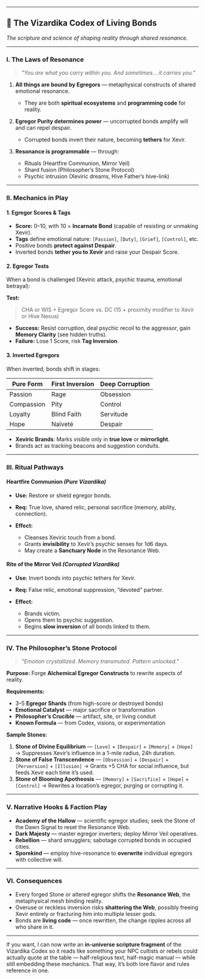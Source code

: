 
---

## 📜 **The Vizardika Codex of Living Bonds**

*The scripture and science of shaping reality through shared resonance.*

---

### **I. The Laws of Resonance**

> *"You are what you carry within you. And sometimes… it carries you."*

1. **All things are bound by Egregors** — metaphysical constructs of shared emotional resonance.

   * They are both **spiritual ecosystems** and **programming code** for reality.
2. **Egregor Purity determines power** — uncorrupted bonds amplify will and can repel despair.

   * Corrupted bonds invert their nature, becoming **tethers** for Xevir.
3. **Resonance is programmable** — through:

   * Rituals (Heartfire Communion, Mirror Veil)
   * Shard fusion (Philosopher’s Stone Protocol)
   * Psychic intrusion (Xeviric dreams, Hive Father’s hive-link)

---

### **II. Mechanics in Play**

#### **1. Egregor Scores & Tags**

* **Score:** 0–10, with 10 = **Incarnate Bond** (capable of resisting or unmaking Xevir).
* **Tags** define emotional nature: `[Passion]`, `[Duty]`, `[Grief]`, `[Control]`, etc.
* Positive bonds **protect against Despair**.
* Inverted bonds **tether you to Xevir** and raise your Despair Score.

#### **2. Egregor Tests**

When a bond is challenged (Xeviric attack, psychic trauma, emotional betrayal):

**Test:**

> CHA or WIS + Egregor Score vs. DC (15 + proximity modifier to Xevir or Hive Nexus)

* **Success:** Resist corruption, deal psychic recoil to the aggressor, gain **Memory Clarity** (see hidden truths).
* **Failure:** Lose 1 Score, risk **Tag Inversion**.

#### **3. Inverted Egregors**

When inverted, bonds shift in stages:

| Pure Form  | First Inversion | Deep Corruption |
| ---------- | --------------- | --------------- |
| Passion    | Rage            | Obsession       |
| Compassion | Pity            | Control         |
| Loyalty    | Blind Faith     | Servitude       |
| Hope       | Naïveté         | Despair         |

* **Xeviric Brands**: Marks visible only in **true love** or **mirrorlight**.
* Brands act as tracking beacons and suggestion conduits.

---

### **III. Ritual Pathways**

#### **Heartfire Communion** *(Pure Vizardika)*

* **Use:** Restore or shield egregor bonds.
* **Req:** True love, shared relic, personal sacrifice (memory, ability, connection).
* **Effect:**

  * Cleanses Xeviric touch from a bond.
  * Grants **invisibility** to Xevir’s psychic senses for 1d6 days.
  * May create a **Sanctuary Node** in the Resonance Web.

#### **Rite of the Mirror Veil** *(Corrupted Vizardika)*

* **Use:** Invert bonds into psychic tethers for Xevir.
* **Req:** False relic, emotional suppression, “devoted” partner.
* **Effect:**

  * Brands victim.
  * Opens them to psychic suggestion.
  * Begins **slow inversion** of all bonds linked to them.

---

### **IV. The Philosopher’s Stone Protocol**

> *"Emotion crystallized. Memory transmuted. Pattern unlocked."*

**Purpose:** Forge **Alchemical Egregor Constructs** to rewrite aspects of reality.

**Requirements:**

* 3–5 **Egregor Shards** (from high-score or destroyed bonds)
* **Emotional Catalyst** — major sacrifice or transformation
* **Philosopher’s Crucible** — artifact, site, or living conduit
* **Known Formula** — from Codex, visions, or experimentation

**Sample Stones:**

1. **Stone of Divine Equilibrium** — `[Love]` + `[Despair]` + `[Memory]` + `[Hope]`
   → Suppresses Xevir’s influence in a 1-mile radius, 24h duration.
2. **Stone of False Transcendence** — `[Obsession]` + `[Despair]` + `[Perversion]` + `[Illusion]`
   → Grants +5 CHA for social influence, but feeds Xevir each time it’s used.
3. **Stone of Blooming Apotheosis** — `[Memory]` + `[Sacrifice]` + `[Hope]` + `[Control]`
   → Rewrites a location’s egregor, purging or corrupting it.

---

### **V. Narrative Hooks & Faction Play**

* **Academy of the Hallow** — scientific egregor studies; seek the Stone of the Dawn Signal to reset the Resonance Web.
* **Dark Majesty** — master egregor inverters; deploy Mirror Veil operatives.
* **Rebellion** — shard smugglers; sabotage corrupted bonds in occupied cities.
* **Sporekind** — employ hive-resonance to **overwrite** individual egregors with collective will.

---

### **VI. Consequences**

* Every forged Stone or altered egregor shifts the **Resonance Web**, the metaphysical mesh binding reality.
* Overuse or reckless inversion risks **shattering the Web**, possibly freeing Xevir entirely or fracturing him into multiple lesser gods.
* Bonds are **living code** — once rewritten, the change ripples across all who share in it.

---

If you want, I can now write an **in-universe scripture fragment** of the Vizardika Codex so it reads like something your NPC cultists or rebels could actually quote at the table — half-religious text, half-magic manual — while still embedding these mechanics. That way, it’s both lore flavor and rules reference in one.
